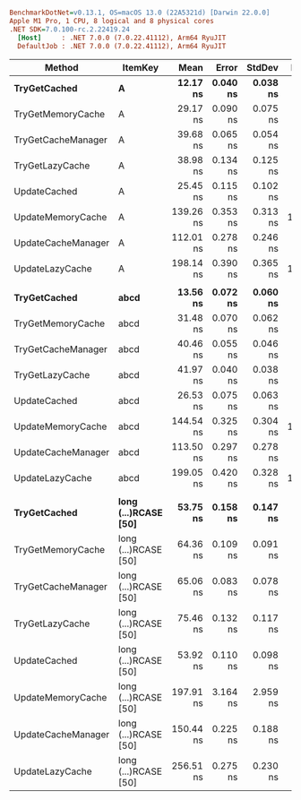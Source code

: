 ``` ini

BenchmarkDotNet=v0.13.1, OS=macOS 13.0 (22A5321d) [Darwin 22.0.0]
Apple M1 Pro, 1 CPU, 8 logical and 8 physical cores
.NET SDK=7.0.100-rc.2.22419.24
  [Host]     : .NET 7.0.0 (7.0.22.41112), Arm64 RyuJIT
  DefaultJob : .NET 7.0.0 (7.0.22.41112), Arm64 RyuJIT


```
|             Method |              ItemKey |      Mean |    Error |   StdDev | Ratio | RatioSD |  Gen 0 | Allocated |
|------------------- |--------------------- |----------:|---------:|---------:|------:|--------:|-------:|----------:|
|       **TryGetCached** |                    **A** |  **12.17 ns** | **0.040 ns** | **0.038 ns** |  **1.00** |    **0.00** |      **-** |         **-** |
|  TryGetMemoryCache |                    A |  29.17 ns | 0.090 ns | 0.075 ns |  2.40 |    0.01 |      - |         - |
| TryGetCacheManager |                    A |  39.68 ns | 0.065 ns | 0.054 ns |  3.26 |    0.01 |      - |         - |
|    TryGetLazyCache |                    A |  38.98 ns | 0.134 ns | 0.125 ns |  3.20 |    0.02 |      - |         - |
|       UpdateCached |                    A |  25.45 ns | 0.115 ns | 0.102 ns |  2.09 |    0.01 | 0.0008 |      40 B |
|  UpdateMemoryCache |                    A | 139.26 ns | 0.353 ns | 0.313 ns | 11.45 |    0.04 | 0.0043 |     224 B |
| UpdateCacheManager |                    A | 112.01 ns | 0.278 ns | 0.246 ns |  9.21 |    0.04 | 0.0031 |     160 B |
|    UpdateLazyCache |                    A | 198.14 ns | 0.390 ns | 0.365 ns | 16.28 |    0.06 | 0.0093 |     480 B |
|                    |                      |           |          |          |       |         |        |           |
|       **TryGetCached** |                 **abcd** |  **13.56 ns** | **0.072 ns** | **0.060 ns** |  **1.00** |    **0.00** |      **-** |         **-** |
|  TryGetMemoryCache |                 abcd |  31.48 ns | 0.070 ns | 0.062 ns |  2.32 |    0.01 |      - |         - |
| TryGetCacheManager |                 abcd |  40.46 ns | 0.055 ns | 0.046 ns |  2.98 |    0.01 |      - |         - |
|    TryGetLazyCache |                 abcd |  41.97 ns | 0.040 ns | 0.038 ns |  3.10 |    0.01 |      - |         - |
|       UpdateCached |                 abcd |  26.53 ns | 0.075 ns | 0.063 ns |  1.96 |    0.01 | 0.0008 |      40 B |
|  UpdateMemoryCache |                 abcd | 144.54 ns | 0.325 ns | 0.304 ns | 10.66 |    0.05 | 0.0043 |     224 B |
| UpdateCacheManager |                 abcd | 113.50 ns | 0.297 ns | 0.278 ns |  8.37 |    0.04 | 0.0031 |     160 B |
|    UpdateLazyCache |                 abcd | 199.05 ns | 0.420 ns | 0.328 ns | 14.68 |    0.07 | 0.0093 |     480 B |
|                    |                      |           |          |          |       |         |        |           |
|       **TryGetCached** | **long (...)RCASE [50]** |  **53.75 ns** | **0.158 ns** | **0.147 ns** |  **1.00** |    **0.00** |      **-** |         **-** |
|  TryGetMemoryCache | long (...)RCASE [50] |  64.36 ns | 0.109 ns | 0.091 ns |  1.20 |    0.00 |      - |         - |
| TryGetCacheManager | long (...)RCASE [50] |  65.06 ns | 0.083 ns | 0.078 ns |  1.21 |    0.00 |      - |         - |
|    TryGetLazyCache | long (...)RCASE [50] |  75.46 ns | 0.132 ns | 0.117 ns |  1.40 |    0.00 |      - |         - |
|       UpdateCached | long (...)RCASE [50] |  53.92 ns | 0.110 ns | 0.098 ns |  1.00 |    0.00 | 0.0007 |      40 B |
|  UpdateMemoryCache | long (...)RCASE [50] | 197.91 ns | 3.164 ns | 2.959 ns |  3.68 |    0.06 | 0.0043 |     224 B |
| UpdateCacheManager | long (...)RCASE [50] | 150.44 ns | 0.225 ns | 0.188 ns |  2.80 |    0.01 | 0.0029 |     160 B |
|    UpdateLazyCache | long (...)RCASE [50] | 256.51 ns | 0.275 ns | 0.230 ns |  4.78 |    0.01 | 0.0091 |     480 B |
